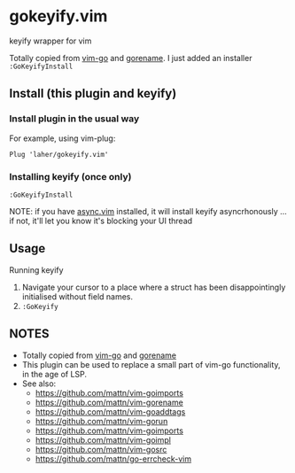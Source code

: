 # gokeyify.vim

keyify wrapper for vim

Totally copied from [vim-go](https://github.com/fatih/vim-go) and [gorename](https://github.com/mattn/vim-gorename). I just added an installer `:GoKeyifyInstall`

## Install (this plugin and keyify)

### Install plugin in the usual way

For example, using vim-plug:

```
Plug 'laher/gokeyify.vim'
```

### Installing keyify (once only)

```
:GoKeyifyInstall
```

NOTE: if you have [async.vim](https://github.com/prabirshrestha/async.vim) installed, it will install keyify asyncrhonously … if not, it'll let you know it's blocking your UI thread

## Usage

Running keyify 

1. Navigate your cursor to a place where a struct has been disappointingly initialised without field names.
2. `:GoKeyify`

## NOTES

 * Totally copied from [vim-go](https://github.com/fatih/vim-go) and [gorename](https://github.com/mattn/vim-gorename)
 * This plugin can be used to replace a small part of vim-go functionality, in the age of LSP. 
 * See also:
   * https://github.com/mattn/vim-goimports
   * https://github.com/mattn/vim-gorename
   * https://github.com/mattn/vim-goaddtags
   * https://github.com/mattn/vim-gorun
   * https://github.com/mattn/vim-goimports
   * https://github.com/mattn/vim-goimpl
   * https://github.com/mattn/vim-gosrc
   * https://github.com/mattn/go-errcheck-vim
